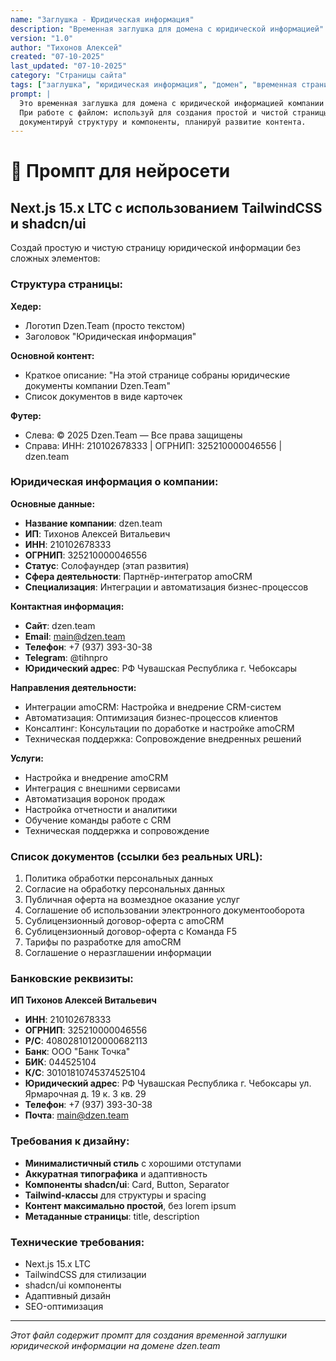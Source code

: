```yaml
---
name: "Заглушка - Юридическая информация"
description: "Временная заглушка для домена с юридической информацией"
version: "1.0"
author: "Тихонов Алексей"
created: "07-10-2025"
last_updated: "07-10-2025"
category: "Страницы сайта"
tags: ["заглушка", "юридическая информация", "домен", "временная страница"]
prompt: |
  Это временная заглушка для домена с юридической информацией компании dzen.team.
  При работе с файлом: используй для создания простой и чистой страницы,
  документируй структуру и компоненты, планируй развитие контента.
---
```


# 🧠 Промпт для нейросети

## Next.js 15.x LTC с использованием TailwindCSS и shadcn/ui

Создай простую и чистую страницу юридической информации без сложных элементов:

### Структура страницы:

**Хедер:**
- Логотип Dzen.Team (просто текстом)
- Заголовок "Юридическая информация"

**Основной контент:**
- Краткое описание: "На этой странице собраны юридические документы компании Dzen.Team"
- Список документов в виде карточек

**Футер:**
- Слева: © 2025 Dzen.Team — Все права защищены
- Справа: ИНН: 210102678333 | ОГРНИП: 325210000046556 | dzen.team

### Юридическая информация о компании:

**Основные данные:**
- **Название компании**: dzen.team
- **ИП**: Тихонов Алексей Витальевич
- **ИНН**: 210102678333
- **ОГРНИП**: 325210000046556
- **Статус**: Солофаундер (этап развития)
- **Сфера деятельности**: Партнёр-интегратор amoCRM
- **Специализация**: Интеграции и автоматизация бизнес-процессов

**Контактная информация:**
- **Сайт**: dzen.team
- **Email**: main@dzen.team
- **Телефон**: +7 (937) 393-30-38
- **Telegram**: @tihnpro
- **Юридический адрес**: РФ Чувашская Республика г. Чебоксары

**Направления деятельности:**
- Интеграции amoCRM: Настройка и внедрение CRM-систем
- Автоматизация: Оптимизация бизнес-процессов клиентов
- Консалтинг: Консультации по доработке и настройке amoCRM 
- Техническая поддержка: Сопровождение внедренных решений

**Услуги:**
- Настройка и внедрение amoCRM
- Интеграция с внешними сервисами
- Автоматизация воронок продаж
- Настройка отчетности и аналитики
- Обучение команды работе с CRM
- Техническая поддержка и сопровождение

### Список документов (ссылки без реальных URL):

1. Политика обработки персональных данных
2. Согласие на обработку персональных данных
3. Публичная оферта на возмездное оказание услуг
4. Соглашение об использовании электронного документооборота
5. Сублицензионный договор-оферта с amoCRM
6. Сублицензионный договор-оферта с Команда F5
7. Тарифы по разработке для amoCRM
8. Соглашение о неразглашении информации

### Банковские реквизиты:

**ИП Тихонов Алексей Витальевич**
- **ИНН**: 210102678333
- **ОГРНИП**: 325210000046556
- **Р/С**: 40802810120000682113
- **Банк**: ООО "Банк Точка"
- **БИК**: 044525104
- **К/С**: 30101810745374525104
- **Юридический адрес**: РФ Чувашская Республика г. Чебоксары ул. Ярмарочная д. 19 к. 3 кв. 29
- **Телефон**: +7 (937) 393-30-38
- **Почта**: main@dzen.team

### Требования к дизайну:

- **Минималистичный стиль** с хорошими отступами
- **Аккуратная типографика** и адаптивность
- **Компоненты shadcn/ui**: Card, Button, Separator
- **Tailwind-классы** для структуры и spacing
- **Контент максимально простой**, без lorem ipsum
- **Метаданные страницы**: title, description

### Технические требования:

- Next.js 15.x LTC
- TailwindCSS для стилизации
- shadcn/ui компоненты
- Адаптивный дизайн
- SEO-оптимизация

---

*Этот файл содержит промпт для создания временной заглушки юридической информации на домене dzen.team*
